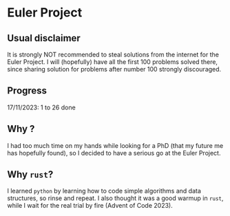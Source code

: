 # Euler Project

## Usual disclaimer
It is strongly NOT recommended to steal solutions from the internet for the Euler Project. I will (hopefully) have all the first 100 problems solved there, since sharing solution for problems after number 100 strongly discouraged.

## Progress
17/11/2023: 1 to 26 done

## Why ?
I had too much time on my hands while looking for a PhD (that my future me has hopefully found), so I decided to have a serious go at the Euler Project.

## Why `rust`?
I learned `python` by learning how to code simple algorithms and data structures, so rinse and repeat.
I also thought it was a good warmup in `rust`, while I wait for the real trial by fire (Advent of Code 2023). 
